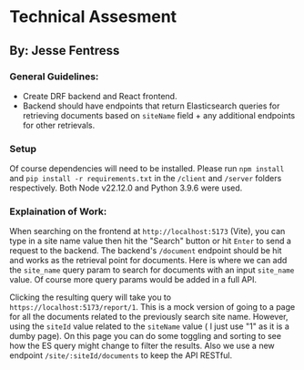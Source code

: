 # Technical Assesment

## By: Jesse Fentress

### General Guidelines:

-   Create DRF backend and React frontend.
-   Backend should have endpoints that return Elasticsearch queries for retrieving documents based on `siteName` field + any additional endpoints for other retrievals.

### Setup

Of course dependencies will need to be installed. Please run `npm install` and `pip install -r requirements.txt` in the `/client` and `/server` folders respectively. Both Node v22.12.0 and Python 3.9.6 were used.

### Explaination of Work:

When searching on the frontend at `http://localhost:5173` (Vite), you can type in a site name value then hit the "Search" button or hit `Enter` to send a request to the backend. The backend's `/document` endpoint should be hit and works as the retrieval point for documents. Here is where we can add the `site_name` query param to search for documents with an input `site_name` value. Of course more query params would be added in a full API.

Clicking the resulting query will take you to `https://localhost:5173/report/1`. This is a mock version of going to a page for all the documents related to the previously search site name. However, using the `siteId` value related to the `siteName` value ( I just use "1" as it is a dumby page). On this page you can do some toggling and sorting to see how the ES query might change to filter the results. Also we use a new endpoint `/site/:siteId/documents` to keep the API RESTful.
